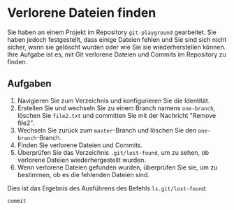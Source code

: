 # Verlorene Dateien finden

Sie haben an einem Projekt im Repository `git-playground` gearbeitet. Sie haben jedoch festgestellt, dass einige Dateien fehlen und Sie sind sich nicht sicher, wann sie gelöscht wurden oder wie Sie sie wiederherstellen können. Ihre Aufgabe ist es, mit Git verlorene Dateien und Commits im Repository zu finden.

## Aufgaben

1. Navigieren Sie zum Verzeichnis und konfigurieren Sie die Identität.
2. Erstellen Sie und wechseln Sie zu einem Branch namens `one-branch`, löschen Sie `file2.txt` und committen Sie mit der Nachricht "Remove file2".
3. Wechseln Sie zurück zum `master`-Branch und löschen Sie den `one-branch`-Branch.
4. Finden Sie verlorene Dateien und Commits.
5. Überprüfen Sie das Verzeichnis `.git/lost-found`, um zu sehen, ob verlorene Dateien wiederhergestellt wurden.
6. Wenn verlorene Dateien gefunden wurden, überprüfen Sie sie, um zu bestimmen, ob es die fehlenden Dateien sind.

Dies ist das Ergebnis des Ausführens des Befehls `ls.git/lost-found`:

```shell
commit
```
